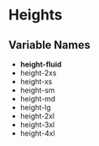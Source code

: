 # Heights

## Variable Names

* **height-fluid**
* height-2xs
* height-xs
* height-sm
* height-md
* height-lg
* height-2xl
* height-3xl
* height-4xl


